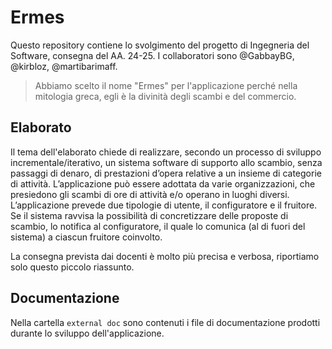 # Ermes
Questo repository contiene lo svolgimento del progetto di Ingegneria del Software, consegna del AA. 24-25.
I collaboratori sono @GabbayBG, @kirbloz, @martibarimaff.

> Abbiamo scelto il nome "Ermes" per l'applicazione perché nella mitologia greca, egli è la divinità degli scambi e del commercio.

## Elaborato
Il tema dell'elaborato chiede di realizzare, secondo un processo di sviluppo incrementale/iterativo, un sistema
software di supporto allo scambio, senza passaggi di denaro, di prestazioni d’opera
relative a un insieme di categorie di attività. 
L’applicazione può essere adottata da varie organizzazioni, che presiedono gli scambi di ore di attività
e/o operano in luoghi diversi.
L’applicazione prevede due tipologie di utente, il configuratore e il fruitore. 
Se il sistema ravvisa la possibilità di concretizzare delle proposte di scambio, lo notifica
al configuratore, il quale lo comunica (al di fuori del sistema) a ciascun fruitore coinvolto.

La consegna prevista dai docenti è molto più precisa e verbosa, riportiamo solo questo piccolo riassunto.

## Documentazione
Nella cartella `external doc` sono contenuti i file di documentazione prodotti durante lo sviluppo dell'applicazione.
